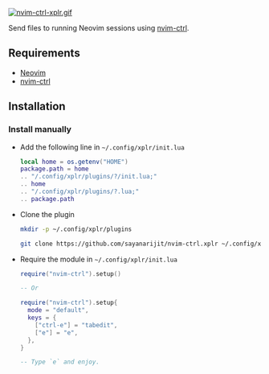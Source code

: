 [![nvim-ctrl-xplr.gif](https://s9.gifyu.com/images/nvim-ctrl-xplr.gif)](https://gifyu.com/image/GPIl)

Send files to running Neovim sessions using
[nvim-ctrl](https://github.com/chmln/nvim-ctrl).

## Requirements

- [Neovim](https://github.com/neovim/neovim)
- [nvim-ctrl](https://github.com/chmln/nvim-ctrl)

## Installation

### Install manually

- Add the following line in `~/.config/xplr/init.lua`

  ```lua
  local home = os.getenv("HOME")
  package.path = home
  .. "/.config/xplr/plugins/?/init.lua;"
  .. home
  .. "/.config/xplr/plugins/?.lua;"
  .. package.path
  ```

- Clone the plugin

  ```bash
  mkdir -p ~/.config/xplr/plugins

  git clone https://github.com/sayanarijit/nvim-ctrl.xplr ~/.config/xplr/plugins/nvim-ctrl
  ```

- Require the module in `~/.config/xplr/init.lua`

  ```lua
  require("nvim-ctrl").setup()

  -- Or

  require("nvim-ctrl").setup{
    mode = "default",
    keys = {
      ["ctrl-e"] = "tabedit",
      ["e"] = "e",
    },
  }

  -- Type `e` and enjoy.
  ```
